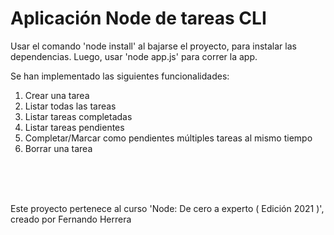 # Aplicación Node de tareas CLI

Usar el comando 'node install' al bajarse el proyecto, para instalar las dependencias. Luego, usar 'node app.js' para correr la app.
 
Se han implementado las siguientes funcionalidades:
1. Crear una tarea
2. Listar todas las tareas
3. Listar tareas completadas
4. Listar tareas pendientes
5. Completar/Marcar como pendientes múltiples tareas al mismo tiempo
6. Borrar una tarea

<br><br><br>

Este proyecto pertenece al curso 'Node: De cero a experto ( Edición 2021 )', creado por Fernando Herrera

